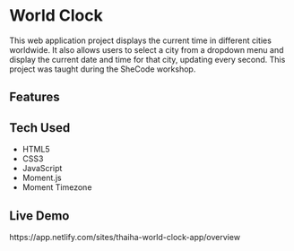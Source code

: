<h1>World Clock</h1>
This web application project displays the current time in different cities worldwide. It also allows users to select a city from a dropdown menu and display the current date and time for that city, updating every second. This project was taught during the SheCode workshop.

<h2>Features</h2>

<h2>Tech Used</h2>
<ul>
  <li>HTML5</li>
  <li>CSS3</li>
  <li>JavaScript</li>
  <li>Moment.js</li>
  <li>Moment Timezone</li>
</ul>

<h2>Live Demo</h2>
https://app.netlify.com/sites/thaiha-world-clock-app/overview
